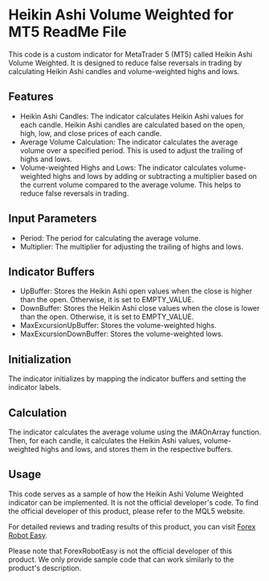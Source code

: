 # Heikin Ashi Volume Weighted for MT5 ReadMe File

This code is a custom indicator for MetaTrader 5 (MT5) called Heikin Ashi Volume Weighted. It is designed to reduce false reversals in trading by calculating Heikin Ashi candles and volume-weighted highs and lows.

## Features

- Heikin Ashi Candles: The indicator calculates Heikin Ashi values for each candle. Heikin Ashi candles are calculated based on the open, high, low, and close prices of each candle.
- Average Volume Calculation: The indicator calculates the average volume over a specified period. This is used to adjust the trailing of highs and lows.
- Volume-weighted Highs and Lows: The indicator calculates volume-weighted highs and lows by adding or subtracting a multiplier based on the current volume compared to the average volume. This helps to reduce false reversals in trading.

## Input Parameters

- Period: The period for calculating the average volume.
- Multiplier: The multiplier for adjusting the trailing of highs and lows.

## Indicator Buffers

- UpBuffer: Stores the Heikin Ashi open values when the close is higher than the open. Otherwise, it is set to EMPTY_VALUE.
- DownBuffer: Stores the Heikin Ashi close values when the close is lower than the open. Otherwise, it is set to EMPTY_VALUE.
- MaxExcursionUpBuffer: Stores the volume-weighted highs.
- MaxExcursionDownBuffer: Stores the volume-weighted lows.

## Initialization

The indicator initializes by mapping the indicator buffers and setting the indicator labels.

## Calculation

The indicator calculates the average volume using the iMAOnArray function. Then, for each candle, it calculates the Heikin Ashi values, volume-weighted highs and lows, and stores them in the respective buffers.

## Usage

This code serves as a sample of how the Heikin Ashi Volume Weighted indicator can be implemented. It is not the official developer's code. To find the official developer of this product, please refer to the MQL5 website.

For detailed reviews and trading results of this product, you can visit [Forex Robot Easy](https://forexroboteasy.com/forex-robot-review/heikin-ashi-volume-weighted-for-mt5-reducing-false-reversals/).

Please note that ForexRobotEasy is not the official developer of this product. We only provide sample code that can work similarly to the product's description.
